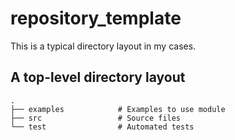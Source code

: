 # repository_template
This is a typical directory layout in my cases.

## A top-level directory layout
```
.
├── examples            # Examples to use module
├── src                 # Source files
└── test                # Automated tests
```
